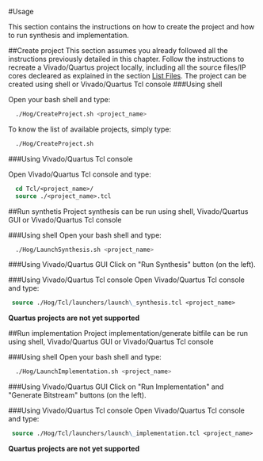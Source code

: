 #Usage

This section contains the instructions on how to create the project and how to run synthesis and implementation.

##Create project
This section assumes you already followed all the instructions previously detailed in this chapter. 
Follow the instructions to recreate a Vivado/Quartus project locally, including all the source files/IP cores decleared as explained in the section [List Files](./05-List-files). 
The project can be created using shell or Vivado/Quartus Tcl console
###Using shell 

Open your bash shell and type:

``` bash
  ./Hog/CreateProject.sh <project_name>
```
To know the list of available projects, simply type:
``` bash
  ./Hog/CreateProject.sh 
```

###Using Vivado/Quartus Tcl console  

Open Vivado/Quartus Tcl console and type:
``` tcl
  cd Tcl/<project_name>/
  source ./<project_name>.tcl 
```

##Run synthetis
Project synthesis can be run using shell, Vivado/Quartus GUI or Vivado/Quartus Tcl console

###Using shell
Open your bash shell and type:

``` bash
  ./Hog/LaunchSynthesis.sh <project_name>
```

###Using Vivado/Quartus GUI
Click on "Run Synthesis" button (on the left).

###Using Vivado/Quartus Tcl console
Open Vivado/Quartus Tcl console and type:
``` tcl
 source ./Hog/Tcl/launchers/launch\_synthesis.tcl <project_name>
```
**Quartus projects are not yet supported**


##Run implementation
Project implementation/generate bitfile can be run using shell, Vivado/Quartus GUI or Vivado/Quartus Tcl console

###Using shell
Open your bash shell and type:

``` bash
  ./Hog/LaunchImplementation.sh <project_name>
```

###Using Vivado/Quartus GUI
Click on "Run Implementation" and "Generate Bitstream" buttons (on the left).

###Using Vivado/Quartus Tcl console
Open Vivado/Quartus Tcl console and type:
``` tcl
 source ./Hog/Tcl/launchers/launch\_implementation.tcl <project_name>
```
**Quartus projects are not yet supported**

